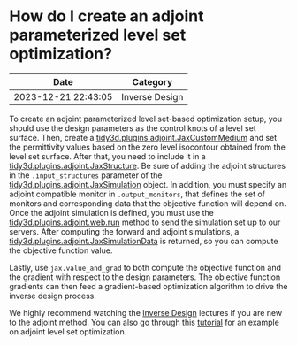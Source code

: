 # How do I create an adjoint parameterized level set optimization?

| Date       | Category    |
|------------|-------------|
| 2023-12-21 22:43:05 | Inverse Design |


To create an adjoint parameterized level set-based optimization setup, you should use the design parameters as the control knots of a level set surface. Then, create a <a target="_blank" rel="noopener" href="https://docs.flexcompute.com/projects/tidy3d/en/latest/api/_autosummary/tidy3d.plugins.adjoint.JaxCustomMedium.html">tidy3d.plugins.adjoint.JaxCustomMedium</a> and set the permittivity values based on the zero level isocontour obtained from the level set surface. After that, you need to include it in a <a target="_blank" rel="noopener" href="https://docs.flexcompute.com/projects/tidy3d/en/latest/api/_autosummary/tidy3d.plugins.adjoint.JaxStructure.html">tidy3d.plugins.adjoint.JaxStructure</a>. Be sure of adding the adjoint structures in the <code>.input_structures</code> parameter of the <a target="_blank" rel="noopener" href="https://docs.flexcompute.com/projects/tidy3d/en/latest/api/_autosummary/tidy3d.plugins.adjoint.JaxSimulation.html#tidy3d.plugins.adjoint.JaxSimulation">tidy3d.plugins.adjoint.JaxSimulation</a> object. In addition, you must specify an adjoint compatible monitor in <code>.output_monitors</code>, that defines the set of monitors and corresponding data that the objective function will depend on.​​​​Once the adjoint simulation is defined, you must use the <a target="_blank" rel="noopener" href="https://docs.flexcompute.com/projects/tidy3d/en/latest/api/_autosummary/tidy3d.plugins.adjoint.web.run.html">tidy3d.plugins.adjoint.web.run</a> method to send the simulation set up to our servers. After computing the forward and adjoint simulations, a <a target="_blank" rel="noopener" href="https://docs.flexcompute.com/projects/tidy3d/en/latest/api/_autosummary/tidy3d.plugins.adjoint.JaxSimulationData.html#tidy3d.plugins.adjoint.JaxSimulationData">tidy3d.plugins.adjoint.JaxSimulationData</a> is returned, so you can compute the objective function value. 

 

Lastly, use <code>jax.value_and_grad</code> to both compute the objective function and the gradient with respect to the design parameters. The objective function gradients can then feed a gradient-based optimization algorithm to drive the inverse design process. 

 

We highly recommend watching the <a href="https://www.flexcompute.com/tidy3d/learning-center/inverse-design/">Inverse Design</a> lectures if you are new to the adjoint method. You can also go through this <a href="https://www.flexcompute.com/tidy3d/examples/notebooks/AdjointPlugin10YBranchLevelSet/">tutorial</a> for an example on adjoint level set optimization.

 

 